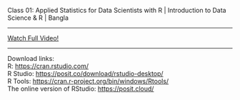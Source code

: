 Class 01: Applied Statistics for Data Scientists with R | Introduction to Data Science & R | Bangla <br>

---
[Watch Full Video!](https://youtu.be/LXgVuj8GTKQ)

---
Download links: <br>
R: https://cran.rstudio.com/ <br>
R Studio: https://posit.co/download/rstudio-desktop/ <br>
R Tools: https://cran.r-project.org/bin/windows/Rtools/ <br>
The online version of RStudio: https://posit.cloud/ <br>
